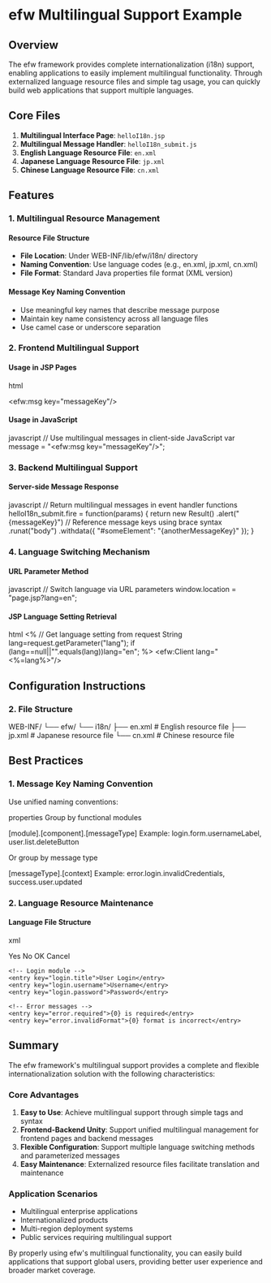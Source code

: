 # efw Multilingual Support Example

## Overview

The efw framework provides complete internationalization (i18n) support, enabling applications to easily implement multilingual functionality. Through externalized language resource files and simple tag usage, you can quickly build web applications that support multiple languages.

## Core Files

1. **Multilingual Interface Page**: `helloI18n.jsp`
2. **Multilingual Message Handler**: `helloI18n_submit.js`
3. **English Language Resource File**: `en.xml`
4. **Japanese Language Resource File**: `jp.xml`
5. **Chinese Language Resource File**: `cn.xml`

## Features

### 1. Multilingual Resource Management

#### Resource File Structure
- **File Location**: Under WEB-INF/lib/efw/i18n/ directory
- **Naming Convention**: Use language codes (e.g., en.xml, jp.xml, cn.xml)
- **File Format**: Standard Java properties file format (XML version)

#### Message Key Naming Convention
- Use meaningful key names that describe message purpose
- Maintain key name consistency across all language files
- Use camel case or underscore separation

### 2. Frontend Multilingual Support

#### Usage in JSP Pages
html
<!-- Message display -->
<efw:msg key="messageKey"/>


#### Usage in JavaScript
javascript
// Use multilingual messages in client-side JavaScript
var message = "<efw:msg key="messageKey"/>";


### 3. Backend Multilingual Support

#### Server-side Message Response
javascript
// Return multilingual messages in event handler functions
helloI18n_submit.fire = function(params) {
    return new Result()
        .alert("{messageKey}") // Reference message keys using brace syntax
        .runat("body")
        .withdata({
            "#someElement": "{anotherMessageKey}"
        });
}


### 4. Language Switching Mechanism

#### URL Parameter Method
javascript
// Switch language via URL parameters
window.location = "page.jsp?lang=en";


#### JSP Language Setting Retrieval
html
<%
    // Get language setting from request
    String lang=request.getParameter("lang");
    if (lang==null||"".equals(lang))lang="en";
%>
<efw:Client lang="<%=lang%>"/>


## Configuration Instructions

### 2. File Structure

WEB-INF/
  └── efw/
      └── i18n/
          ├── en.xml          # English resource file
          ├── jp.xml          # Japanese resource file
          └── cn.xml          # Chinese resource file


## Best Practices

### 1. Message Key Naming Convention

Use unified naming conventions:

properties
Group by functional modules

[module].[component].[messageType]
Example: login.form.usernameLabel, user.list.deleteButton

Or group by message type

[messageType].[context]
Example: error.login.invalidCredentials, success.user.updated


### 2. Language Resource Maintenance

#### Language File Structure
xml
<?xml version="1.0" encoding="UTF-8" standalone="no"?>
<!DOCTYPE properties SYSTEM "http://java.sun.com/dtd/properties.dtd">
<properties>
    <!-- Common messages -->
    <entry key="common.yes">Yes</entry>
    <entry key="common.no">No</entry>
    <entry key="common.ok">OK</entry>
    <entry key="common.cancel">Cancel</entry>
    
    <!-- Login module -->
    <entry key="login.title">User Login</entry>
    <entry key="login.username">Username</entry>
    <entry key="login.password">Password</entry>
    
    <!-- Error messages -->
    <entry key="error.required">{0} is required</entry>
    <entry key="error.invalidFormat">{0} format is incorrect</entry>
</properties>


## Summary

The efw framework's multilingual support provides a complete and flexible internationalization solution with the following characteristics:

### Core Advantages
1. **Easy to Use**: Achieve multilingual support through simple tags and syntax
2. **Frontend-Backend Unity**: Support unified multilingual management for frontend pages and backend messages
3. **Flexible Configuration**: Support multiple language switching methods and parameterized messages
4. **Easy Maintenance**: Externalized resource files facilitate translation and maintenance

### Application Scenarios
- Multilingual enterprise applications
- Internationalized products
- Multi-region deployment systems
- Public services requiring multilingual support

By properly using efw's multilingual functionality, you can easily build applications that support global users, providing better user experience and broader market coverage.